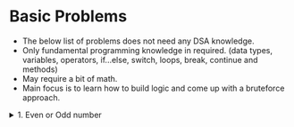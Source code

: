 # Basic Problems
- The below list of problems does not need any DSA knowledge.
- Only fundamental programming knowledge in required. (data types, variables, operators, if...else, switch, loops, break, continue and methods)
- May require a bit of math.
- Main focus is to learn how to build logic and come up with a bruteforce approach.

<details>
  <summary>1. Even or Odd number</summary>
  
  **Problem statement:** Given an integer number as input, the objective is to write a program to check if the given number is positive or negative or zero.
  **Test cases**
  ```
  Input: 12
  Output: Positive

  Input: -76
  Output: Negative

  Input: 0
  Output: Zero
  ```
  
  (**Solution**)[https://github.com/TheParthMaru/Java-Zero-To-Hero/blob/main/Programming%20Fundamentals/Basics/PositiveNegativeNumber.javahttps://github.com/TheParthMaru/Java-Zero-To-Hero/blob/main/Programming%20Fundamentals/Basics/PositiveNegativeNumber.java] 
</details>

